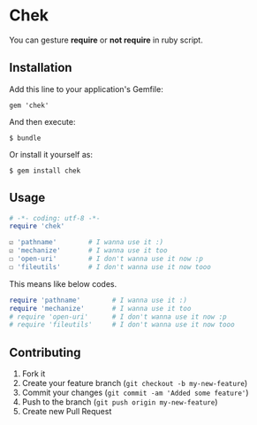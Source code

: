 # Chek

You can gesture **require** or **not require** in ruby script.

## Installation

Add this line to your application's Gemfile:

    gem 'chek'

And then execute:

    $ bundle

Or install it yourself as:

    $ gem install chek

## Usage

```ruby
# -*- coding: utf-8 -*-
require 'chek'

☑ 'pathname'        # I wanna use it :)
☑ 'mechanize'       # I wanna use it too
☐ 'open-uri'        # I don't wanna use it now :p
☐ 'fileutils'       # I don't wanna use it now tooo
```

This means like below codes.

```ruby
require 'pathname'        # I wanna use it :)
require 'mechanize'       # I wanna use it too
# require 'open-uri'      # I don't wanna use it now :p
# require 'fileutils'     # I don't wanna use it now tooo
```

## Contributing

1. Fork it
2. Create your feature branch (`git checkout -b my-new-feature`)
3. Commit your changes (`git commit -am 'Added some feature'`)
4. Push to the branch (`git push origin my-new-feature`)
5. Create new Pull Request
